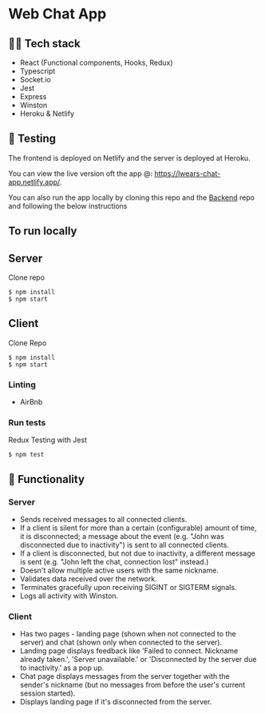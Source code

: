 # Web Chat App

## 👨‍💻 Tech stack

- React (Functional components, Hooks, Redux)
- Typescript
- Socket<span></span>.io
- Jest
- Express
- Winston
- Heroku & Netlify

## 🧪 Testing

The frontend is deployed on Netlify and the server is deployed at Heroku.

You can view the live version oft the app @: https://lwears-chat-app.netlify.app/.

You can also run the app locally by cloning this repo and the [Backend](https://github.com/lwears/webchat-server) repo and following the below instructions

## To run locally

## Server
Clone repo
```
$ npm install
$ npm start
```

## Client
Clone Repo
```
$ npm install
$ npm start
```

### Linting
- AirBnb

### Run tests
Redux Testing with Jest

```
$ npm test
```

## 🧰 Functionality

### Server

- Sends received messages to all connected clients.
- If a client is silent for more than a certain (configurable) amount of time, it is
  disconnected; a message about the event (e.g. "John was disconnected due to
  inactivity") is sent to all connected clients.
- If a client is disconnected, but not due to inactivity, a different message is sent (e.g.
  "John left the chat, connection lost" instead.)
- Doesn't allow multiple active users with the same nickname.
- Validates data received over the network.
- Terminates gracefully upon receiving SIGINT or SIGTERM signals.
- Logs all activity with Winston.

### Client

- Has two pages - landing page (shown when not connected to the server) and chat
  (shown only when connected to the server).
- Landing page displays feedback like 'Failed to connect. Nickname already taken.', 'Server unavailable.' or 'Disconnected by the server due to inactivity.’ as a pop up.
- Chat page displays messages from the server together with the sender's nickname (but
  no messages from before the user's current session started).
- Displays landing page if it's disconnected from the server.